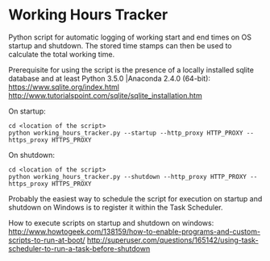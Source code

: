 # Working Hours Tracker
Python script for automatic logging of working start and end times on OS startup and shutdown.
The stored time stamps can then be used to calculate the total working time.

Prerequisite for using the script is the presence of a locally installed sqlite database and at least Python 3.5.0 |Anaconda 2.4.0 (64-bit):
https://www.sqlite.org/index.html
http://www.tutorialspoint.com/sqlite/sqlite_installation.htm


On startup:
```
cd <location of the script>
python working_hours_tracker.py --startup --http_proxy HTTP_PROXY --https_proxy HTTPS_PROXY
```

On shutdown:
```
cd <location of the script>
python working_hours_tracker.py --shutdown --http_proxy HTTP_PROXY --https_proxy HTTPS_PROXY
```

Probably the easiest way to schedule the script for execution on startup and shutdown on Windows is to register it within the Task Scheduler.

How to execute scripts on startup and shutdown on windows: 
http://www.howtogeek.com/138159/how-to-enable-programs-and-custom-scripts-to-run-at-boot/
http://superuser.com/questions/165142/using-task-scheduler-to-run-a-task-before-shutdown

